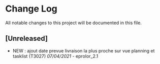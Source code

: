 # Change Log

All notable changes to this project will be documented in this file.

## [Unreleased]

- NEW : ajout date prevue livraison la plus proche sur vue planning et tasklist (T3027) *07/04/2021* - eprolor_2.1
